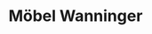 ---
title: "Möbel Wanninger"
url: /bad-koetzting/moebel-wanninger-arnbrucker-strasse/
shop: Möbel
---